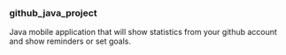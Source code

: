### github_java_project

Java mobile application that will show statistics from your github account and show reminders or set goals.
